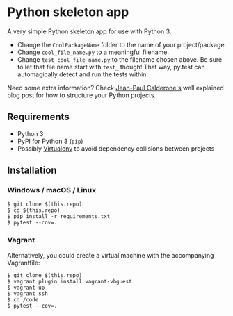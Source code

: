 # Python skeleton app

A very simple Python skeleton app for use with Python 3.

- Change the `CoolPackageName` folder to the name of your project/package.
- Change `cool_file_name.py` to a meaningful filename.
- Change `test_cool_file_name.py` to the filename chosen above. Be sure to let that file name start with `test_` though! That way, py.test can automagically detect and run the tests within.

Need some extra information? Check [Jean-Paul Calderone's](http://as.ynchrono.us/2007/12/filesystem-structure-of-python-project_21.html) well explained blog post for how to structure your Python projects.

## Requirements

- Python 3
- PyPI for Python 3 (`pip`)
- Possibly [Virtualenv](https://virtualenv.pypa.io/en/stable/userguide/) to avoid dependency collisions between projects

## Installation

### Windows / macOS / Linux

```shell
$ git clone $(this.repo)
$ cd $(this.repo)
$ pip install -r requirements.txt
$ pytest --cov=.
```

### Vagrant

Alternatively, you could create a virtual machine with the accompanying Vagrantfile:

```shell
$ git clone $(this.repo)
$ vagrant plugin install vagrant-vbguest
$ vagrant up
$ vagrant ssh
$ cd /code
$ pytest --cov=.
```
